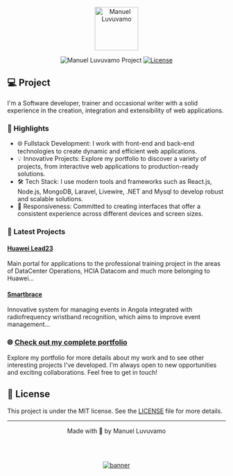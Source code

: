 <p align="center">
  <img alt="Manuel Luvuvamo" src="https://manuelluvuvamo.vercel.app/img/bandeira.jpg" width="100px" />
</p>

<p align="center">
  <img src="https://img.shields.io/static/v1?label=@manuelluvuvamo&message=Awareness&color=ffca00&labelColor=202024" alt="Manuel Luvuvamo Project" />
  <a href="LICENSE"><img  src="https://img.shields.io/static/v1?label=License&message=MIT&color=ffca00&labelColor=202024" alt="License"></a>
</p>

## 💻 Project

I'm a Software developer, trainer and occasional writer with a solid experience in the creation, integration and extensibility of web applications.

### 🚀 Highlights

- 🌐 Fullstack Development: I work with front-end and back-end technologies to create dynamic and efficient web applications.
- 💡 Innovative Projects: Explore my portfolio to discover a variety of projects, from interactive web applications to production-ready solutions.
- 🛠️ Tech Stack: I use modern tools and frameworks such as React.js, Node.js, MongoDB, Laravel, Livewire, .NET and Mysql to develop robust and scalable solutions.
- 📱 Responsiveness: Committed to creating interfaces that offer a consistent experience across different devices and screen sizes.

### 📂 Latest Projects

#### [Huawei Lead23](https://lead23.itel.gov.ao)
Main portal for applications to the professional training project in the areas of DataCenter Operations, HCIA Datacom and much more belonging to Huawei...

#### [Smartbrace](http://smartbrace.ao)
Innovative system for managing events in Angola integrated with radiofrequency wristband recognition, which aims to improve event management...

### 🌐 [Check out my complete portfolio](https://manuelluvuvamo.vercel.app)

Explore my portfolio for more details about my work and to see other interesting projects I've developed. I'm always open to new opportunities and exciting collaborations. Feel free to get in touch!

## 📝 License

This project is under the MIT license. See the [LICENSE](LICENSE) file for more details.

---

<p align="center">
  Made with 💛 by Manuel Luvuvamo
  </p>

<!--START_SECTION:footer-->

<br />
<br />

<p align="center">
  <a href="https://manuelluvuvamo.vercel.app/" target="_blank">
    <img align="center" src="https://manuelluvuvamo.vercel.app/banner.png" alt="banner"/>
  </a>
</p>

<!--END_SECTION:footer-->
